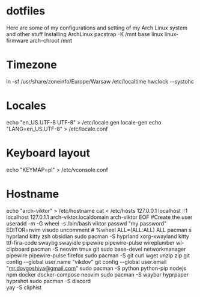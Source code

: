 # dotfiles
Here are some of my configurations and setting of my Arch Linux system and other stuff
Installing ArchLinux
pacstrap -K /mnt base linux linux-firmware
arch-chroot /mnt
# Timezone
ln -sf /usr/share/zoneinfo/Europe/Warsaw /etc/localtime
hwclock --systohc

# Locales
echo "en_US.UTF-8 UTF-8" > /etc/locale.gen
locale-gen
echo "LANG=en_US.UTF-8" > /etc/locale.conf

# Keyboard layout
echo "KEYMAP=pl" > /etc/vconsole.conf

# Hostname
echo "arch-viktor" > /etc/hostname
cat <<EOF > /etc/hosts
127.0.0.1    localhost
::1          localhost
127.0.1.1    arch-viktor.localdomain arch-viktor
EOF
#Create the user
useradd -m -G wheel -s /bin/bash viktor
passwd "my password"
EDITOR=nvim visudo
uncomment # %wheel ALL=(ALL:ALL) ALL
pacman s hyprland kitty zsh obsidian
sudo pacman -S hyprland xorg-xwayland kitty ttf-fira-code swaybg swayidle pipewire pipewire-pulse wireplumber wl-clipboard
pacman -S neovim tmux git sudo base-devel networkmanager pipewire pipewire-pulse firefox
sudo pacman -S git curl wget unzip zip
git config --global user.name "vikdov"
git config --global user.email "mr.dovgoshiya@gmail.com"
sudo pacman -S python python-pip nodejs npm docker docker-compose neovim
sudo pacman -S waybar hyprpaper hyprshot
sudo pacman -S discord    
yay -S cliphist
